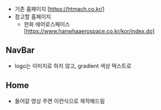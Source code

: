 
- 기존 홈페이지 [https://htmach.co.kr/]
- 참고할 홈페이지
	- 한화 에어로스페이스 [https://www.hanwhaaerospace.co.kr/kor/index.do]

## NavBar
- logo는 이미지로 하지 않고, gradient 색상 텍스트로

## Home
- 들어갈 영상 주면 이런식으로 제작해드림
